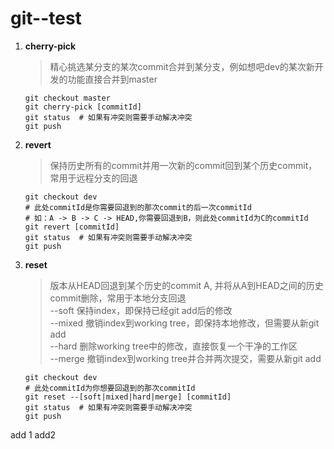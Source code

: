 # git--test

1. **cherry-pick** 
   > 精心挑选某分支的某次commit合并到某分支，例如想吧dev的某次新开发的功能直接合并到master
   ```shell
   git checkout master
   git cherry-pick [commitId]
   git status  # 如果有冲突则需要手动解决冲突
   git push
   ```
   
2. **revert**
   > 保持历史所有的commit并用一次新的commit回到某个历史commit，常用于远程分支的回退
   ```shell
   git checkout dev
   # 此处commitId是你需要回退到的那次commit的后一次commitId
   # 如：A -> B -> C -> HEAD,你需要回退到B，则此处commitId为C的commitId
   git revert [commitId] 
   git status  # 如果有冲突则需要手动解决冲突
   git push
   ```
   
3. **reset**
   > 版本从HEAD回退到某个历史的commit A, 并将从A到HEAD之间的历史commit删除，常用于本地分支回退  
     --soft  保持index，即保持已经git add后的修改  
     --mixed 撤销index到working tree，即保持本地修改，但需要从新git add  
     --hard  删除working tree中的修改，直接恢复一个干净的工作区  
     --merge 撤销index到working tree并合并两次提交，需要从新git add
   ```shell
   git checkout dev
   # 此处commitId为你想要回退到的那次commitId
   git reset --[soft|mixed|hard|merge] [commitId] 
   git status  # 如果有冲突则需要手动解决冲突
   git push
   ```

add 1
add2
